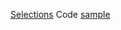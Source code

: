 [Selections](https://www.d3indepth.com/selections/)
Code [sample](https://bl.ocks.org/d3indepth/961bb0efe94bde8b2b6fe2957ccb632f)